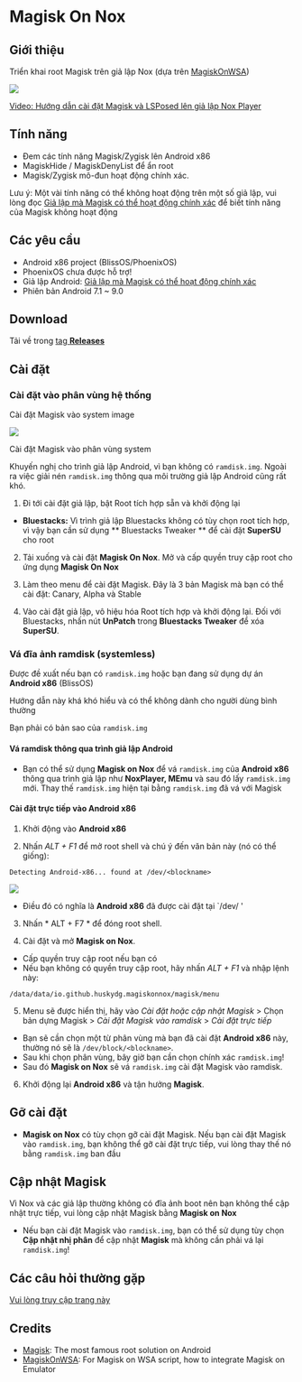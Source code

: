 # Magisk On Nox
## Giới thiệu
Triển khai root Magisk trên giả lập Nox (dựa trên [MagiskOnWSA](https://github.com/LSPosed/MagiskOnWSA))


<img src="https://github.com/HuskyDG/MagiskOnNox/raw/main/Screenshot%20(3).png"/>

[Video: Hướng dẫn cài đặt Magisk và LSPosed lên giả lập Nox Player]( https://youtu.be/ZtZQPfZjFuU)

## Tính năng
- Đem các tính năng Magisk/Zygisk  lên Android x86
- MagiskHide / MagiskDenyList để ẩn root
- Magisk/Zygisk mô-đun hoạt động chính xác.

Lưu ý: Một vài tính năng có thể không hoạt động trên một số giả lập, vui lòng đọc [Giả lập mà Magisk có thể hoạt động chính xác](https://github.com/HuskyDG/MagiskOnNox/wiki/Emulator-that-Magisk-can-work-properly) để biết tính năng của Magisk không hoạt động

## Các yêu cầu

- Android x86 project (BlissOS/PhoenixOS)
- PhoenixOS chưa được hỗ trợ!
- Giả lập Android: [Giả lập mà Magisk có thể hoạt động chính xác](https://github.com/HuskyDG/MagiskOnNox/wiki/Emulator-that-Magisk-can-work-properly)
- Phiên bản Android 7.1 ~ 9.0

## Download
Tải về trong [tag **Releases**](https://github.com/HuskyDG/MagiskOnNox/releases) 

## Cài đặt

### Cài đặt vào phân vùng hệ thống


Cài đặt Magisk vào system image

<img src="https://github.com/HuskyDG/MagiskOnNox/raw/main/Screenshot%20(3).png">

Cài đặt Magisk vào phân vùng system

Khuyến nghị cho trình giả lập Android, vì bạn không có `ramdisk.img`.  Ngoài ra việc giải nén `ramdisk.img` thông qua môi trường giả lập Android cũng rất khó.

1. Đi tới cài đặt giả lập, bật Root tích hợp sẵn và khởi động lại

- **Bluestacks:** Vì trình giả lập Bluestacks không có tùy chọn root tích hợp, vì vậy bạn cần sử dụng ** Bluestacks Tweaker ** để cài đặt **SuperSU** cho root


 2. Tải xuống và cài đặt **Magisk On Nox**.  Mở và cấp quyền truy cập root cho ứng dụng **Magisk On Nox**
 3. Làm theo menu để cài đặt Magisk. Đây là 3 bản Magisk mà bạn có thể cài đặt: Canary, Alpha và Stable

 4. Vào cài đặt giả lập, vô hiệu hóa Root tích hợp và khởi động lại. Đối với Bluestacks, nhấn nút **UnPatch** trong **Bluestacks Tweaker** để xóa **SuperSU**.

### Vá đĩa ảnh ramdisk (systemless)

 Được đề xuất nếu bạn có `ramdisk.img` hoặc bạn đang sử dụng dự án **Android x86** (BlissOS)

 Hướng dẫn này khá khó hiểu và có thể không dành cho người dùng bình thường

 Bạn phải có bản sao của `ramdisk.img`

 #### Vá ramdisk thông qua trình giả lập Android

 - Bạn có thể sử dụng **Magisk on Nox** để vá `ramdisk.img` của **Android x86** thông qua trình giả lập như **NoxPlayer, MEmu** và sau đó lấy `ramdisk.img` mới.  Thay thế `ramdisk.img` hiện tại bằng `ramdisk.img` đã vá với Magisk

 #### Cài đặt trực tiếp vào Android x86

 1. Khởi động vào **Android x86**

 2. Nhấn *ALT + F1* để mở root shell và chú ý đến văn bản này (nó có thể giống):
 ```
 Detecting Android-x86... found at /dev/<blockname>
 ```
 <img src = "https://github.com/HuskyDG/MagiskOnNox/raw/main/IMG_20220103_074812.png" />

  - Điều đó có nghĩa là **Android x86** đã được cài đặt tại `/dev/<blockname> '


 3. Nhấn * ALT + F7 * để đóng root shell.

 4. Cài đặt và mở **Magisk on Nox**.
 - Cấp quyền truy cập root nếu bạn có
 - Nếu bạn không có quyền truy cập root, hãy nhấn *ALT + F1* và nhập lệnh này:
 ```
 /data/data/io.github.huskydg.magiskonnox/magisk/menu
 ```

 5. Menu sẽ được hiển thị, hãy vào *Cài đặt hoặc cập nhật Magisk* > Chọn bản dựng Magisk > *Cài đặt Magisk vào ramdisk* > *Cài đặt trực tiếp*
 - Bạn sẽ cần chọn một từ phân vùng mà bạn đã cài đặt **Android x86** này, thường nó sẽ là `/dev/block/<blockname>`.
 - Sau khi chọn phân vùng, bây giờ bạn cần chọn chính xác `ramdisk.img`!
 - Sau đó **Magisk on Nox** sẽ vá `ramdisk.img` cài đặt Magisk vào ramdisk.

 6. Khởi động lại **Android x86** và tận hưởng **Magisk**.

## Gỡ cài đặt

 - **Magisk on Nox** có tùy chọn gỡ cài đặt Magisk.  Nếu bạn cài đặt Magisk vào `ramdisk.img`, bạn không thể gỡ cài đặt trực tiếp, vui lòng thay thế nó bằng `ramdisk.img` ban đầu

## Cập nhật Magisk

Vì Nox và các giả lập thường không có đĩa ảnh boot nên bạn không thể cập nhật trực tiếp, vui lòng cập nhật Magisk bằng **Magisk on Nox**

- Nếu bạn cài đặt Magisk vào `ramdisk.img`, bạn có thể sử dụng tùy chọn **Cập nhật nhị phân** để cập nhật **Magisk** mà không cần phải vá lại `ramdisk.img`!


## Các câu hỏi thường gặp

[Vui lòng truy cập trang này](https://github.com/HuskyDG/MagiskOnNox/wiki)

## Credits
- [Magisk](https://github.com/topjohnwu/Magisk): The most famous root solution on Android
- [MagiskOnWSA](https://github.com/LSPosed/MagiskOnWSA): For Magisk on WSA script, how to integrate Magisk on Emulator
